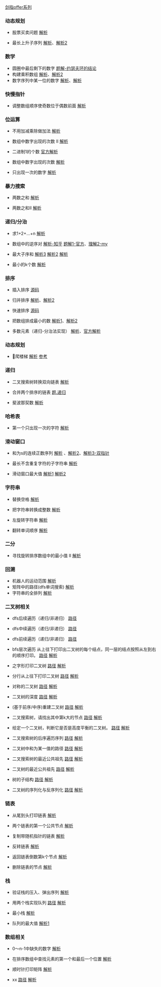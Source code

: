 
[剑指offer系列](https://leetcode-cn.com/problemset/lcof/)



### 动态规划
* 股票买卖问题
[解析](https://leetcode-cn.com/problems/gu-piao-de-zui-da-li-run-lcof/solution/mai-mai-gu-piao-de-zui-jia-shi-ji-by-luckyxutao/)

* 最长上升子序列
[解析](https://leetcode-cn.com/problems/longest-increasing-subsequence/solution/zui-chang-shang-sheng-zi-xu-lie-by-luckyxutao/)、[解析2](https://leetcode-cn.com/problems/longest-increasing-subsequence/solution/dong-tai-gui-hua-er-fen-cha-zhao-tan-xin-suan-fa-p/)
### 数学
* 圆圈中最后剩下的数字
[题解-约瑟夫环的结论](https://leetcode-cn.com/problems/yuan-quan-zhong-zui-hou-sheng-xia-de-shu-zi-lcof/solution/yuan-quan-zhong-zui-hou-sheng-xia-de-shu-zi-by-luc/)
* 构建乘积数组
[解析](https://leetcode-cn.com/problems/gou-jian-cheng-ji-shu-zu-lcof/solution/java-pythonchao-xiang-xi-jie-ti-by-yang_hang/)、[解析2](https://leetcode-cn.com/problems/gou-jian-cheng-ji-shu-zu-lcof/solution/shuang-xun-huan-gou-jian-cheng-ji-shu-zu-by-luckyx/)
* 数字序列中某一位的数字
[解析](https://leetcode-cn.com/problems/shu-zi-xu-lie-zhong-mou-yi-wei-de-shu-zi-lcof/solution/shu-zi-xu-lie-zhong-mou-yi-wei-de-shu-zi-javascrip/)、[解析](https://leetcode-cn.com/problems/shu-zi-xu-lie-zhong-mou-yi-wei-de-shu-zi-lcof/solution/mian-shi-ti-44-shu-zi-xu-lie-zhong-mou-yi-wei-de-6/)

### 快慢指针
* 调整数组顺序使奇数位于偶数前面
[解析](https://leetcode-cn.com/problems/diao-zheng-shu-zu-shun-xu-shi-qi-shu-wei-yu-ou-shu-qian-mian-lcof/solution/kuai-man-zhi-zhen-by-luckyxutao/)

### 位运算
* 不用加减乘除做加法
[解析](https://leetcode-cn.com/problems/bu-yong-jia-jian-cheng-chu-zuo-jia-fa-lcof/solution/wei-cao-zuo-chu-li-bu-yong-yun-suan-fu-qiu-he-by-l/)
* 数组中数字出现的次数 II
[解析](https://leetcode-cn.com/problems/shu-zu-zhong-shu-zi-chu-xian-de-ci-shu-ii-lcof/solution/wei-yun-suan-fang-shi-shi-xian-cha-zhao-shu-zi-by-/)

* 二进制1的个数
[官方解析](https://leetcode-cn.com/problems/number-of-1-bits/solution/wei-1de-ge-shu-by-leetcode/)

* 数组中数字出现的次数
[解析](https://leetcode-cn.com/problems/shu-zu-zhong-shu-zi-chu-xian-de-ci-shu-lcof/solution/wei-yun-suan-jie-jue-by-luckyxutao/)
* 只出现一次的数字
[解析](https://leetcode-cn.com/problems/single-number/solution/zhong-fu-liang-ci-shu-zu-zhong-zhao-dao-bu-zhong-f/)
### 暴力搜索
* 两数之和
[解析](https://leetcode-cn.com/problems/two-sum/solution/qiong-ju-fa-sou-suo-by-luckyxutao/)

* 两数之和II
[解析](https://leetcode-cn.com/problems/he-wei-sde-liang-ge-shu-zi-lcof/solution/shuang-zhi-zhen-chu-li-by-luckyxutao/)

### 递归/分治

* 求1+2+…+n
[解析](https://leetcode-cn.com/problems/qiu-12n-lcof/solution/li-yong-duan-lu-te-xing-lai-zhong-zhi-di-gui-by-lu/)
* 数组中的逆序对
[解析-知乎](https://zhuanlan.zhihu.com/p/66115731)
[题解1-官方](https://leetcode-cn.com/problems/shu-zu-zhong-de-ni-xu-dui-lcof/solution/shu-zu-zhong-de-ni-xu-dui-by-leetcode-solution/)、[理解2-my](https://leetcode-cn.com/problems/shu-zu-zhong-de-ni-xu-dui-lcof/solution/gui-bing-pai-xu-si-xiang-shi-xian-tong-ji-ni-xu-du/)

* 最大子序和
[解析3](https://leetcode-cn.com/problems/maximum-subarray/solution/can-kao-suan-fa-dao-lun-de-fen-zhi-suan-fa-by-ripp/)
[解析2](https://www.yunzhan365.com/basic/77117820.html)
[解析](https://leetcode-cn.com/problems/maximum-subarray/solution/fen-zhi-fa-qiu-jie-by-luckyxutao/)

* 最小的k个数
[解析](https://leetcode-cn.com/problems/zui-xiao-de-kge-shu-lcof/solution/kuai-su-pai-xu-shi-xian-by-luckyxutao/)
### 排序
* 插入排序
[源码](./src/insert_sort.js)
* 归并排序
[解析](https://leetcode-cn.com/problems/sort-an-array/solution/mergesort-by-luckyxutao/)、[解析2](https://leetcode-cn.com/problems/sort-list/solution/sort-list-gui-bing-pai-xu-lian-biao-by-jyd/)
* 快速排序
[源码](./src/quickSort.js)
* 把数组排成最小的数
[解析1](https://leetcode-cn.com/problems/ba-shu-zu-pai-cheng-zui-xiao-de-shu-lcof/solution/kuai-su-pai-xu-shi-xian-ba-shu-zu-pai-cheng-zui-xi/)、[解析2](https://leetcode-cn.com/problems/ba-shu-zu-pai-cheng-zui-xiao-de-shu-lcof/solution/mian-shi-ti-45-ba-shu-zu-pai-cheng-zui-xiao-de-s-4/)

* 多数元素（递归-分治法实现）
[解析](https://leetcode-cn.com/problems/shu-zu-zhong-chu-xian-ci-shu-chao-guo-yi-ban-de-shu-zi-lcof/solution/fen-zhi-fa-jie-da-by-luckyxutao/)、[官方解析](https://leetcode-cn.com/problems/majority-element/solution/duo-shu-yuan-su-by-leetcode-solution/)

### 动态规划
* 爬楼梯
[解析](https://leetcode-cn.com/problems/climbing-stairs/solution/dpjian-dan-shi-xian-by-luckyxutao/)
[参考](https://zhuanlan.zhihu.com/p/30754890)

### 递归

* 二叉搜索树转换双向链表
[解析](https://leetcode-cn.com/problems/er-cha-sou-suo-shu-yu-shuang-xiang-lian-biao-lcof/solution/zhong-xu-bian-li-shi-xian-by-luckyxutao/)
* 合并两个排序的链表
[题.递归](https://leetcode-cn.com/problems/he-bing-liang-ge-pai-xu-de-lian-biao-lcof/submissions/)

* 斐波那契数
[解析](https://leetcode-cn.com/problems/fibonacci-number/solution/huan-cun-di-gui-jie-guo-by-luckyxutao/)

### 哈希表

* 第一个只出现一次的字符
[解析](https://leetcode-cn.com/problems/di-yi-ge-zhi-chu-xian-yi-ci-de-zi-fu-lcof/solution/tong-guo-mapjie-jue-by-luckyxutao/)

### 滑动窗口

* 和为s的连续正数序列
[解析](https://leetcode-cn.com/problems/he-wei-sde-lian-xu-zheng-shu-xu-lie-lcof/solution/shuang-zhi-zhen-hua-dong-chuang-kou-si-xiang-by-lu/) 、[解析2](https://leetcode-cn.com/problems/he-wei-sde-lian-xu-zheng-shu-xu-lie-lcof/solution/shi-yao-shi-hua-dong-chuang-kou-yi-ji-ru-he-yong-h/)、[解析3-双指针](https://leetcode-cn.com/problems/he-wei-sde-lian-xu-zheng-shu-xu-lie-lcof/solution/mian-shi-ti-57-ii-he-wei-sde-lian-xu-zheng-shu-x-2/)

* 最长不含重复字符的子字符串
[解析](https://leetcode-cn.com/problems/zui-chang-bu-han-zhong-fu-zi-fu-de-zi-zi-fu-chuan-lcof/solution/hua-dong-chuang-kou-jie-jue-zui-chang-zi-chuan-by-/)

* 滑动窗口最大值
[解析1](https://leetcode-cn.com/problems/hua-dong-chuang-kou-de-zui-da-zhi-lcof/solution/shuang-duan-dui-lie-shi-xian-by-luckyxutao/)
[解析2](https://leetcode-cn.com/problems/sliding-window-maximum/solution/hua-dong-chuang-kou-zui-da-zhi-by-leetcode-3/)


### 字符串

* 替换空格
[解析](https://leetcode-cn.com/problems/ti-huan-kong-ge-lcof/solution/xun-huan-chu-li-by-luckyxutao/)

* 把字符串转换成整数
[解析](https://leetcode-cn.com/problems/ba-zi-fu-chuan-zhuan-huan-cheng-zheng-shu-lcof/solution/zi-fu-chuan-zhuan-shu-zi-by-luckyxutao/)

*  左旋转字符串
[解析](https://leetcode-cn.com/problems/zuo-xuan-zhuan-zi-fu-chuan-lcof/solution/liang-chong-fang-shi-chu-li-by-luckyxutao/)
*  翻转单词顺序
[解析](https://leetcode-cn.com/problems/fan-zhuan-dan-ci-shun-xu-lcof/solution/shuang-duan-dui-lie-shi-xian-dan-ci-shun-xu-fan-zh/)

### 二分
* 寻找旋转排序数组中的最小值 II
[解析](https://leetcode-cn.com/problems/xuan-zhuan-shu-zu-de-zui-xiao-shu-zi-lcof/solution/er-fen-fa-shi-xian-by-luckyxutao/)

### 回溯
* 机器人的运动范围
[解析](https://leetcode-cn.com/problems/ji-qi-ren-de-yun-dong-fan-wei-lcof/solution/hui-su-shi-xian-ji-qi-ren-yun-dong-lu-jing-by-luck/)
* 矩阵中的路径(dfs单词搜索)
[解析](https://leetcode-cn.com/problems/ju-zhen-zhong-de-lu-jing-lcof/solution/hui-su-fa-dan-ci-sou-suo-by-luckyxutao/)
* 字符串的全排列
[解析](https://leetcode-cn.com/problems/zi-fu-chuan-de-pai-lie-lcof/solution/hui-su-fa-shi-xian-by-luckyxutao/)

### 二叉树相关

* dfs后续遍历（递归/非递归）
[路径](./src/binary-tree/traversal-postorder.js)

* dfs中续遍历（递归/非递归）
[路径](./src/binary-tree/traversal-inorder.js)

* dfs前续遍历（递归/非递归）
[路径](./src/binary-tree/traversal-preorder.js)

* bfs层次遍历
从上往下打印出二叉树的每个结点，同一层的结点按照从左到右的顺序打印。
[路径](./src/binary-tree/cong-shang-dao-xia-da-yin-er-cha-shu-lcof.js)
[解析](https://liweiwei1419.github.io/sword-for-offer/32-1-%E4%BB%8E%E4%B8%8A%E5%BE%80%E4%B8%8B%E6%89%93%E5%8D%B0%E4%BA%8C%E5%8F%89%E6%A0%91/)

* 之字形打印二叉树
[路径](./src/binary-tree/cong-shang-dao-xia-da-yin-er-cha-shu-iii-lcof.js)
[解析](https://liweiwei1419.github.io/sword-for-offer/32-3-%E6%8C%89%E4%B9%8B%E5%AD%97%E5%BD%A2%E9%A1%BA%E5%BA%8F%E6%89%93%E5%8D%B0%E4%BA%8C%E5%8F%89%E6%A0%91/)

* 分行从上往下打印二叉树
[路径](./src/binary-tree/cong-shang-dao-xia-da-yin-er-cha-shu-ii-lcof.js)
[解析](https://liweiwei1419.github.io/sword-for-offer/32-2-%E6%8A%8A%E4%BA%8C%E5%8F%89%E6%A0%91%E6%89%93%E5%8D%B0%E6%88%90%E5%A4%9A%E8%A1%8C/)

* 对称的二叉树
[路径](./src/binary-tree/dui-cheng-de-er-cha-shu-lcof.js)
[解析](https://liweiwei1419.github.io/sword-for-offer/28-%E5%AF%B9%E7%A7%B0%E7%9A%84%E4%BA%8C%E5%8F%89%E6%A0%91/)

* 二叉树的深度
[路径](./src/binary-tree/er-cha-shu-de-shen-du-lcof.js)
[解析](https://liweiwei1419.github.io/sword-for-offer/55-1-%E4%BA%8C%E5%8F%89%E6%A0%91%E7%9A%84%E6%B7%B1%E5%BA%A6/)

* (基于前序/中序)重建二叉树
[路径](./src/binary-tree/zhong-jian-er-cha-shu-lcof.js)
[解析](https://liweiwei1419.github.io/sword-for-offer/07-%E9%87%8D%E5%BB%BA%E4%BA%8C%E5%8F%89%E6%A0%91/)

* 二叉搜索树，请找出其中第k大的节点
[路径](./src/binary-tree/er-cha-sou-suo-shu-de-di-kda-jie-dian-lcof.js)
[解析](https://liweiwei1419.github.io/sword-for-offer/54-%E4%BA%8C%E5%8F%89%E6%90%9C%E7%B4%A2%E6%A0%91%E7%9A%84%E7%AC%ACk%E4%B8%AA%E7%BB%93%E7%82%B9/)

* 给定一个二叉树，判断它是否是高度平衡的二叉树。
[路径](./src/binary-tree/balanced-binary-tree.js)
[解析](https://liweiwei1419.github.io/sword-for-offer/55-2-%E5%B9%B3%E8%A1%A1%E4%BA%8C%E5%8F%89%E6%A0%91/)

* 二叉搜索树的后序遍历序列
[路径](./src/binary-tree/balanced-binary-tree.js)
[解析](https://liweiwei1419.github.io/sword-for-offer/55-2-%E5%B9%B3%E8%A1%A1%E4%BA%8C%E5%8F%89%E6%A0%91/)

* 二叉树中和为某一值的路径
[路径](./src/binary-tree/path-sum-ii.js)
[解析](https://liweiwei1419.github.io/sword-for-offer/55-2-%E5%B9%B3%E8%A1%A1%E4%BA%8C%E5%8F%89%E6%A0%91/)

*  二叉搜索树的最近公共祖先
[路径](./src/binary-tree/lowestCommonAncestor.js)
[解析](https://leetcode-cn.com/problems/lowest-common-ancestor-of-a-binary-search-tree/)

*  二叉树的最近公共祖先
[路径](./src/binary-tree/lowest-common-ancestor-of-a-binary-tree.js)
[解析](https://liweiwei1419.github.io/sword-for-offer/68-%E6%A0%91%E4%B8%AD%E4%B8%A4%E4%B8%AA%E8%8A%82%E7%82%B9%E7%9A%84%E6%9C%80%E8%BF%91%E5%85%AC%E5%85%B1%E7%A5%96%E5%85%88/)

*   树的子结构
[路径](./src/binary-tree/shu-de-zi-jie-gou-lcof.js)
[解析](https://leetcode-cn.com/problems/shu-de-zi-jie-gou-lcof/solution/shu-de-zi-jie-gou-pan-ding-shuang-di-gui-by-luckyx/)

*   二叉树的序列化与反序列化
[路径](./src/binary-tree/serialize-and-deserialize-binary-tree.js)
[解析](https://leetcode-cn.com/problems/serialize-and-deserialize-binary-tree/solution/bfs-er-cha-shu-xu-lie-yu-fan-xu-lie-hua-by-luckyxu/)

### 链表

* 从尾到头打印链表
[解析](https://leetcode-cn.com/problems/cong-wei-dao-tou-da-yin-lian-biao-lcof/solution/xun-huan-dui-lie-by-luckyxutao/)

* 两个链表的第一个公共节点
[解析](https://leetcode-cn.com/problems/intersection-of-two-linked-lists/solution/lie-biao-chang-du-chai-zhi-ji-suan-by-luckyxutao/)

* 复制带随机指针的链表
[解析](https://leetcode-cn.com/problems/copy-list-with-random-pointer/solution/die-dai-shi-xian-shen-copydai-sui-ji-zhi-zhen-de-l/)
* 反转链表
[解析](https://leetcode-cn.com/problems/fan-zhuan-lian-biao-lcof/solution/shuang-zhi-zhen-xun-huan-shi-xian-by-luckyxutao/)
* 返回链表倒数第k个节点
[解析](https://leetcode-cn.com/problems/lian-biao-zhong-dao-shu-di-kge-jie-dian-lcof/solution/si-lu-jian-dan-kuai-man-zhi-zhen-by-luckyxutao/)

* 删除链表的节点
[解析](https://leetcode-cn.com/problems/shan-chu-lian-biao-de-jie-dian-lcof/solution/yong-yi-ge-zhi-zhen-zhi-xiang-qian-yi-ji-yuan-su-b/)

### 栈
* 验证栈的压入、弹出序列
[解析](https://leetcode-cn.com/problems/zhan-de-ya-ru-dan-chu-xu-lie-lcof/solution/li-yong-fu-zhu-zhan-yan-zheng-zhan-xu-lie-by-lucky/)
* 用两个栈实现队列
[路径](./src/stack/yong-liang-ge-zhan-shi-xian-dui-lie-lcof)
[解析](https://leetcode-cn.com/problems/yong-liang-ge-zhan-shi-xian-dui-lie-lcof/solution/shuang-zhan-mo-ni-dui-lie-by-luckyxutao/)

* 最小栈
[解析](https://leetcode-cn.com/problems/min-stack/solution/shuang-zhan-shi-xian-zui-xiao-zhan-by-luckyxutao/)

* 队列的最大值
[解析1](https://leetcode-cn.com/problems/dui-lie-de-zui-da-zhi-lcof/solution/shuang-dui-lie-shi-xian-dui-lie-de-zui-da-zhi-ii-b/)

### 数组相关

* 0～n-1中缺失的数字
[解析](https://leetcode-cn.com/problems/que-shi-de-shu-zi-lcof/solution/er-fen-cha-zhao-fa-si-lu-qing-xi-by-luckyxutao/)

* 在排序数组中查找元素的第一个和最后一个位置
[解析](https://leetcode-cn.com/problems/find-first-and-last-position-of-element-in-sorted-array/solution/er-fen-cha-zhao-fa-fen-bie-cha-zhao-zui-zuo-zui-yo/)

* 顺时针打印矩阵
[解析](https://leetcode-cn.com/problems/spiral-matrix/solution/si-lu-qing-xi-shun-shi-zhen-gui-ji-mo-ni-by-luckyx/)

* xx
[路径](./src/binary-tree/er-cha-sou-suo-shu-de-hou-xu-bian-li-xu-lie-lcof.js)
[解析](https://liweiwei1419.github.io/sword-for-offer/33-%E4%BA%8C%E5%8F%89%E6%90%9C%E7%B4%A2%E6%A0%91%E7%9A%84%E5%90%8E%E5%BA%8F%E9%81%8D%E5%8E%86%E5%BA%8F%E5%88%97/)